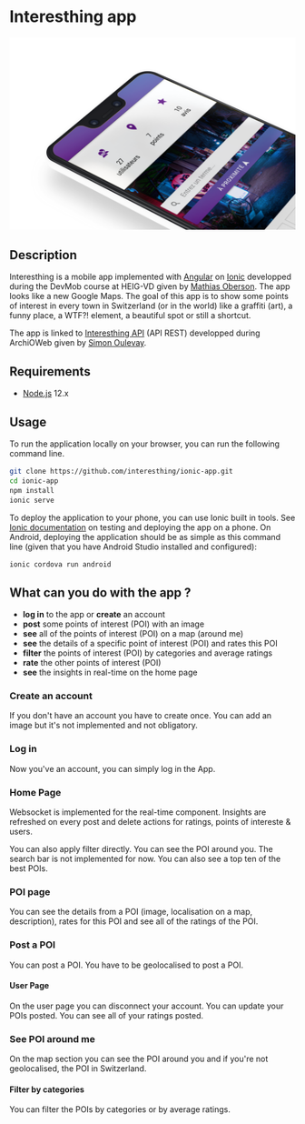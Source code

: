 # Interesthing app

![Accueil](screenshots/accueil.png)

## Description

Interesthing is a mobile app implemented with [Angular][angular] on [Ionic][ionic] developped during the DevMob course at HEIG-VD given by [Mathias Oberson][mathias]. The app looks like a new Google Maps. The goal of this app is to show some points of interest in every town in Switzerland (or in the world) like a graffiti (art), a funny place, a WTF?! element, a beautiful spot or still a shortcut.

The app is linked to [Interesthing API][api] (API REST) developped during ArchiOWeb given by [Simon Oulevay][simon].

## Requirements

* [Node.js][node] 12.x

## Usage

To run the application locally on your browser, you can run the following command line. 

```bash
git clone https://github.com/interesthing/ionic-app.git
cd ionic-app
npm install
ionic serve
```

To deploy the application to your phone, you can use Ionic built in tools. See [Ionic documentation][ionic_dev] on testing and deploying the app on a phone. On Android, deploying the application should be as simple as this command line (given that you have Android Studio installed and configured):

```bash
ionic cordova run android
```

## What can you do with the app ?

* **log in** to the app or **create** an account
* **post** some points of interest (POI) with an image
* **see** all of the points of interest (POI) on a map (around me)
* **see** the details of a specific point of interest (POI) and rates this POI
* **filter** the points of interest (POI) by categories and average ratings
* **rate** the other points of interest (POI)
* **see** the insights in real-time on the home page

### Create an account

If you don't have an account you have to create once. You can add an image but it's not implemented and not obligatory. 

### Log in

Now you've an account, you can simply log in the App. 

### Home Page

Websocket is implemented for the real-time component. Insights are refreshed on every post and delete actions for ratings, points of intereste & users.

You can also apply filter directly. 
You can see the POI around you.
The search bar is not implemented for now.
You can also see a top ten of the best POIs. 

### POI page

You can see the details from a POI (image, localisation on a map, description), rates for this POI and see all of the ratings of the POI. 

### Post a POI

You can post a POI. You have to be geolocalised to post a POI.

#### User Page

On the user page you can disconnect your account. 
You can update your POIs posted.
You can see all of your ratings posted. 

### See POI around me

On the map section you can see the POI around you and if you're not geolocalised, the POI in Switzerland. 

#### Filter by categories

You can filter the POIs by categories or by average ratings. 


[ionic]: https://ionicframework.com/docs
[ionic_dev]: https://ionicframework.com/docs/v1/guide/testing.html
[angular]: https://angular.io/docs
[node]: https://nodejs.org/
[api]: https://interesthing.herokuapp.com/
[mathias]: https://github.com/Tazaf
[simon]: https://github.com/AlphaHydrae
